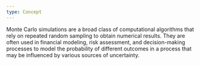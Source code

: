 ```yaml
---
type: Concept
---
```


Monte Carlo simulations are a broad class of computational algorithms that rely on repeated random sampling to obtain numerical results. They are often used in financial modeling, risk assessment, and decision-making processes to model the probability of different outcomes in a process that may be influenced by various sources of uncertainty.